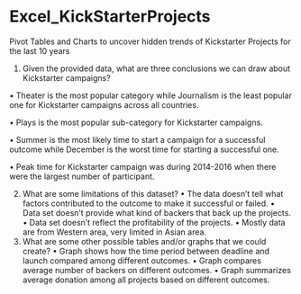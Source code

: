 # Excel_KickStarterProjects
Pivot Tables and Charts to uncover hidden trends of Kickstarter Projects for the last 10 years
1.	Given the provided data, what are three conclusions we can draw about Kickstarter campaigns?

•	Theater is the most popular category while Journalism is the least popular one for Kickstarter campaigns across all countries.

•	Plays is the most popular sub-category for Kickstarter campaigns. 

•	Summer is the most likely time to start a campaign for a successful outcome while December is the worst time for starting a successful one. 

•	Peak time for Kickstarter campaign was during 2014-2016 when there were the largest number of participant. 

2.	What are some limitations of this dataset?
•	The data doesn’t tell what factors contributed to the outcome to make it successful or failed.
•	Data set doesn’t provide what kind of backers that back up the projects.
•	Data set doesn’t reflect the profitability of the projects.
•	Mostly data are from Western area, very limited in Asian area. 
3.	What are some other possible tables and/or graphs that we could create?
•	Graph shows how the time period between deadline and launch compared among different outcomes. 
•	Graph compares average number of backers on different outcomes.
•	Graph summarizes average donation among all projects based on different outcomes. 

